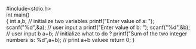 #include<stdio.h>  
int main()    
{
int a,b; // initialize two variables
printf("Enter value of a: ");
scanf("%d",&a);  // user input a
printf("Enter value of b: ");
scanf("%d",&b);      // user input b
a+b;  // initialize what to do ?
printf("Sum of the two integer numbers is: %d",a+b);  // print a+b valuee
return 0;
}
